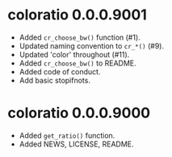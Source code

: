 # coloratio 0.0.0.9001

* Added `cr_choose_bw()` function (#1).
* Updated naming convention to `cr_*()` (#9).
* Updated 'color' throughout (#11).
* Added `cr_choose_bw()` to README.
* Added code of conduct.
* Add basic stopifnots.

# coloratio 0.0.0.9000

* Added `get_ratio()` function.
* Added NEWS, LICENSE, README.
